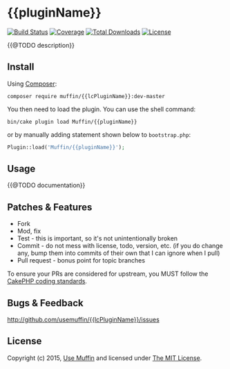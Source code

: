# {{pluginName}}

[![Build Status](https://img.shields.io/travis/UseMuffin/{{pluginName}}/master.svg?style=flat-square)](https://travis-ci.org/UseMuffin/{{pluginName}})
[![Coverage](https://img.shields.io/coveralls/UseMuffin/{{pluginName}}/master.svg?style=flat-square)](https://coveralls.io/r/UseMuffin/{{pluginName}})
[![Total Downloads](https://img.shields.io/packagist/dt/muffin/{{lcPluginName}}.svg?style=flat-square)](https://packagist.org/packages/muffin/{{lcPluginName}})
[![License](https://img.shields.io/badge/license-MIT-blue.svg?style=flat-square)](LICENSE)

{{@TODO description}}

## Install

Using [Composer][composer]:

```
composer require muffin/{{lcPluginName}}:dev-master
```

You then need to load the plugin. You can use the shell command:

```
bin/cake plugin load Muffin/{{pluginName}}
```

or by manually adding statement shown below to `bootstrap.php`:

```php
Plugin::load('Muffin/{{pluginName}}');
```

## Usage

{{@TODO documentation}}

## Patches & Features

* Fork
* Mod, fix
* Test - this is important, so it's not unintentionally broken
* Commit - do not mess with license, todo, version, etc. (if you do change any, bump them into commits of
their own that I can ignore when I pull)
* Pull request - bonus point for topic branches

To ensure your PRs are considered for upstream, you MUST follow the [CakePHP coding standards][standards].

## Bugs & Feedback

http://github.com/usemuffin/{{lcPluginName}}/issues

## License

Copyright (c) 2015, [Use Muffin][muffin] and licensed under [The MIT License][mit].

[cakephp]:http://cakephp.org
[composer]:http://getcomposer.org
[mit]:http://www.opensource.org/licenses/mit-license.php
[muffin]:http://usemuffin.com
[standards]:http://book.cakephp.org/3.0/en/contributing/cakephp-coding-conventions.html

